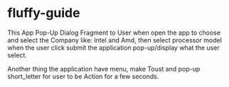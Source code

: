 # fluffy-guide
This App Pop-Up Dialog Fragment to User when open the app to choose and select the Company like: Intel and Amd, then select processor model
when the user click submit the application pop-up/display what the user select.

Another thing the application have menu, make Toust and pop-up short_letter for user to be Action for a few seconds.
